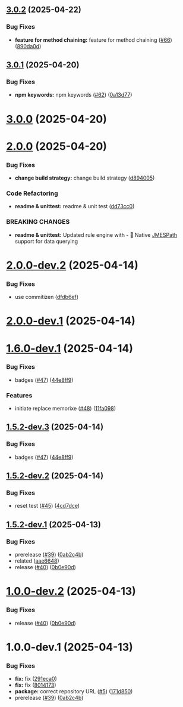 ## [3.0.2](https://github.com/Arunkumarcs/rule-engine/compare/v3.0.1...v3.0.2) (2025-04-22)


### Bug Fixes

* **feature for method chaining:** feature for method chaining ([#66](https://github.com/Arunkumarcs/rule-engine/issues/66)) ([890da0d](https://github.com/Arunkumarcs/rule-engine/commit/890da0d3c686f2284f5e1d51e5ec55fbb238f4ae))

## [3.0.1](https://github.com/Arunkumarcs/rule-engine/compare/v3.0.0...v3.0.1) (2025-04-20)


### Bug Fixes

* **npm keywords:** npm keywords ([#62](https://github.com/Arunkumarcs/rule-engine/issues/62)) ([0a13d77](https://github.com/Arunkumarcs/rule-engine/commit/0a13d774c212a15287eced41fb9b76e7218684f0))

# [3.0.0](https://github.com/Arunkumarcs/rule-engine/compare/v2.0.0...v3.0.0) (2025-04-20)

# [2.0.0](https://github.com/Arunkumarcs/rule-engine/compare/v1.5.1...v2.0.0) (2025-04-20)


### Bug Fixes

* **change build strategy:** change build strategy ([d894005](https://github.com/Arunkumarcs/rule-engine/commit/d894005c9824c1421610eba2e648398801c8d7a8))


### Code Refactoring

* **readme & unittest:** readme & unit test ([dd73cc0](https://github.com/Arunkumarcs/rule-engine/commit/dd73cc0bf709e73ea21b003ce50fa466e00c72fb))


### BREAKING CHANGES

* **readme & unittest:** Updated rule engine with - 🔎 Native [JMESPath](https://jmespath.org/)  support for
data querying

# [2.0.0-dev.2](https://github.com/Arunkumarcs/rule-engine/compare/v2.0.0-dev.1...v2.0.0-dev.2) (2025-04-14)


### Bug Fixes

* use commitizen ([dfdb6ef](https://github.com/Arunkumarcs/rule-engine/commit/dfdb6ef1fdb9fbd4217b9c05bb554bb20a2e974f))

# [2.0.0-dev.1](https://github.com/Arunkumarcs/rule-engine/compare/v1.6.0-dev.1...v2.0.0-dev.1) (2025-04-14)

# [1.6.0-dev.1](https://github.com/Arunkumarcs/rule-engine/compare/v1.5.2-dev.2...v1.6.0-dev.1) (2025-04-14)


### Bug Fixes

* badges ([#47](https://github.com/Arunkumarcs/rule-engine/issues/47)) ([44e8ff9](https://github.com/Arunkumarcs/rule-engine/commit/44e8ff9fa626f0d3654a07ade9f0a671c1b96a8b))


### Features

* initiate replace memorixe ([#48](https://github.com/Arunkumarcs/rule-engine/issues/48)) ([11fa098](https://github.com/Arunkumarcs/rule-engine/commit/11fa098b9b4219d497e2092101549cffc8214043))

## [1.5.2-dev.3](https://github.com/Arunkumarcs/rule-engine/compare/v1.5.2-dev.2...v1.5.2-dev.3) (2025-04-14)


### Bug Fixes

* badges ([#47](https://github.com/Arunkumarcs/rule-engine/issues/47)) ([44e8ff9](https://github.com/Arunkumarcs/rule-engine/commit/44e8ff9fa626f0d3654a07ade9f0a671c1b96a8b))

## [1.5.2-dev.2](https://github.com/Arunkumarcs/rule-engine/compare/v1.5.2-dev.1...v1.5.2-dev.2) (2025-04-14)


### Bug Fixes

* reset test ([#45](https://github.com/Arunkumarcs/rule-engine/issues/45)) ([4cd7dce](https://github.com/Arunkumarcs/rule-engine/commit/4cd7dce7a1d40b42a72d223d01859495cb0e48e3))

## [1.5.2-dev.1](https://github.com/Arunkumarcs/rule-engine/compare/v1.5.1...v1.5.2-dev.1) (2025-04-13)


### Bug Fixes

* prerelease ([#39](https://github.com/Arunkumarcs/rule-engine/issues/39)) ([0ab2c4b](https://github.com/Arunkumarcs/rule-engine/commit/0ab2c4bab4cddaea488ef7d200124604acc3d0a6))
* related ([aae6648](https://github.com/Arunkumarcs/rule-engine/commit/aae6648e8e5f801d9ecdc4b384c9daee161de137))
* release ([#40](https://github.com/Arunkumarcs/rule-engine/issues/40)) ([0b0e90d](https://github.com/Arunkumarcs/rule-engine/commit/0b0e90d9c0d245cf8078f8e55d36f9869b6dd094))

# [1.0.0-dev.2](https://github.com/Arunkumarcs/rule-engine/compare/v1.0.0-dev.1...v1.0.0-dev.2) (2025-04-13)


### Bug Fixes

* release ([#40](https://github.com/Arunkumarcs/rule-engine/issues/40)) ([0b0e90d](https://github.com/Arunkumarcs/rule-engine/commit/0b0e90d9c0d245cf8078f8e55d36f9869b6dd094))

# 1.0.0-dev.1 (2025-04-13)


### Bug Fixes

* **fix:** fix ([291eca0](https://github.com/Arunkumarcs/rule-engine/commit/291eca04389e487b1112172bdde6033889ef4acc))
* **fix:** fix ([8014173](https://github.com/Arunkumarcs/rule-engine/commit/8014173f8c460eac66fe3835f8ea6eca62e91b4b))
* **package:** correct repository URL ([#5](https://github.com/Arunkumarcs/rule-engine/issues/5)) ([171d850](https://github.com/Arunkumarcs/rule-engine/commit/171d85048b4355208bbd61337c212f17f7c2f416))
* prerelease ([#39](https://github.com/Arunkumarcs/rule-engine/issues/39)) ([0ab2c4b](https://github.com/Arunkumarcs/rule-engine/commit/0ab2c4bab4cddaea488ef7d200124604acc3d0a6))
